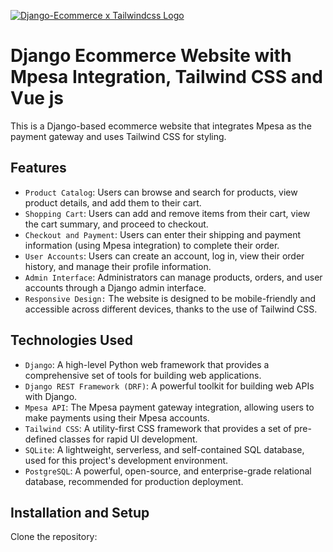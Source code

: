 [![Django-Ecommerce x Tailwindcss Logo](https://static.codingforentrepreneurs.com/media/courses/django-x-tailwindcss/fe3c3349-45a1-4e18-a60c-9b70c6565de5.jpg)](https://www.codingforentrepreneurs.com/courses/django-x-tailwindcss/)

# Django Ecommerce Website with Mpesa Integration, Tailwind CSS and Vue js

This is a Django-based ecommerce website that integrates Mpesa as the payment gateway and uses Tailwind CSS for styling.

## Features

- `Product Catalog`: Users can browse and search for products, view product details, and add them to their cart.
- `Shopping Cart`: Users can add and remove items from their cart, view the cart summary, and proceed to checkout.
- `Checkout and Payment`: Users can enter their shipping and payment information (using Mpesa integration) to complete their order.
- `User Accounts`: Users can create an account, log in, view their order history, and manage their profile information.
- `Admin Interface`: Administrators can manage products, orders, and user accounts through a Django admin interface.
- `Responsive Design:` The website is designed to be mobile-friendly and accessible across different devices, thanks to the use of Tailwind CSS.

## Technologies Used

- `Django`:  A high-level Python web framework that provides a comprehensive set of tools for building web applications.
- `Django REST Framework (DRF)`: A powerful toolkit for building web APIs with Django.
- `Mpesa API`: The Mpesa payment gateway integration, allowing users to make payments using their Mpesa accounts.
- `Tailwind CSS`: A utility-first CSS framework that provides a set of pre-defined classes for rapid UI development.
- `SQLite`: A lightweight, serverless, and self-contained SQL database, used for this project's development environment.
- `PostgreSQL`: A powerful, open-source, and enterprise-grade relational database, recommended for production deployment.

## Installation and Setup

Clone the repository:



